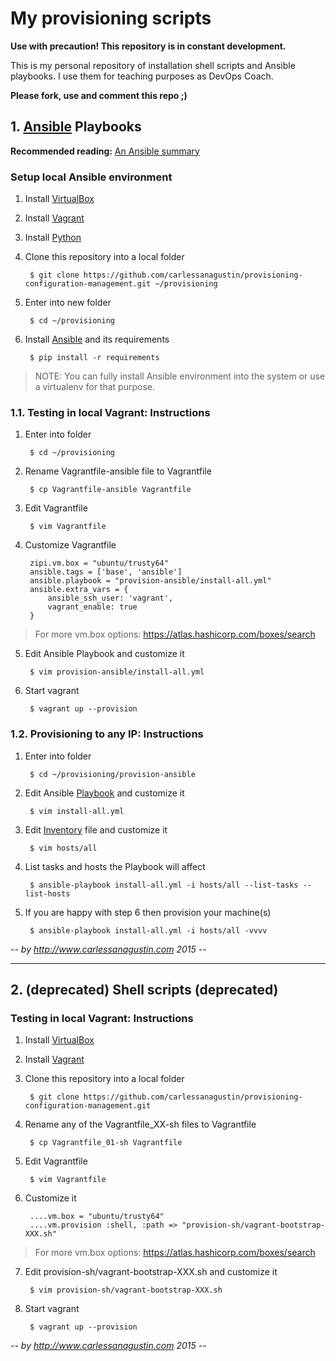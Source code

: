 # My provisioning scripts

**Use with precaution! This repository is in constant development.**

This is my personal repository of installation shell scripts and Ansible playbooks. I use them for teaching purposes as DevOps Coach.

**Please fork, use and comment this repo ;)**

## 1. [Ansible](http://www.ansible.com/) Playbooks

**Recommended reading:** [An Ansible summary](ansible-summary.md)

### Setup local Ansible environment

1. Install [VirtualBox](https://www.virtualbox.org/)
2. Install [Vagrant](https://www.vagrantup.com/)
3. Install [Python](https://www.python.org/)
4. Clone this repository into a local folder

    	$ git clone https://github.com/carlessanagustin/provisioning-configuration-management.git ~/provisioning

5. Enter into new folder

    	$ cd ~/provisioning
        
6. Install [Ansible](http://docs.ansible.com/ansible/intro_installation.html) and its requirements

        $ pip install -r requirements
        
> NOTE: You can fully install Ansible environment into the system or use a virtualenv for that purpose.

### 1.1. Testing in local Vagrant: Instructions

1. Enter into folder

    	$ cd ~/provisioning

2. Rename Vagrantfile-ansible file to Vagrantfile

		$ cp Vagrantfile-ansible Vagrantfile
    
3. Edit Vagrantfile

		$ vim Vagrantfile
    
4. Customize Vagrantfile

        zipi.vm.box = "ubuntu/trusty64"
        ansible.tags = ['base', 'ansible']
        ansible.playbook = "provision-ansible/install-all.yml"
        ansible.extra_vars = {
            ansible_ssh_user: 'vagrant',
            vagrant_enable: true
        }

> For more vm.box options: https://atlas.hashicorp.com/boxes/search

5. Edit Ansible Playbook and customize it

        $ vim provision-ansible/install-all.yml

6. Start vagrant

        $ vagrant up --provision

### 1.2. Provisioning to any IP: Instructions

1. Enter into folder

    	$ cd ~/provisioning/provision-ansible
    
2. Edit Ansible [Playbook](http://docs.ansible.com/ansible/playbooks.html) and customize it

        $ vim install-all.yml

3. Edit [Inventory](http://docs.ansible.com/ansible/intro_inventory.html) file and customize it

        $ vim hosts/all
        
4. List tasks and hosts the Playbook will affect

        $ ansible-playbook install-all.yml -i hosts/all --list-tasks --list-hosts

5. If you are happy with step 6 then provision your machine(s)

        $ ansible-playbook install-all.yml -i hosts/all -vvvv

*--  by http://www.carlessanagustin.com 2015 --*

---

## 2. (deprecated) Shell scripts (deprecated)

### Testing in local Vagrant: Instructions

1. Install [VirtualBox](https://www.virtualbox.org/)
2. Install [Vagrant](https://www.vagrantup.com/)
3. Clone this repository into a local folder

    	$ git clone https://github.com/carlessanagustin/provisioning-configuration-management.git
    
4. Rename any of the Vagrantfile_XX-sh files to Vagrantfile

		$ cp Vagrantfile_01-sh Vagrantfile
    
5. Edit Vagrantfile

		$ vim Vagrantfile
    
6. Customize it

        ....vm.box = "ubuntu/trusty64"
        ....vm.provision :shell, :path => "provision-sh/vagrant-bootstrap-XXX.sh"

> For more vm.box options: https://atlas.hashicorp.com/boxes/search

7. Edit provision-sh/vagrant-bootstrap-XXX.sh and customize it

        $ vim provision-sh/vagrant-bootstrap-XXX.sh

8. Start vagrant

        $ vagrant up --provision

*--  by http://www.carlessanagustin.com 2015 --*
